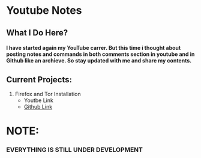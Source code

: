 # Youtube Notes 


## What I Do Here?
#### I have started again my YouTube carrer. But this time i thought about posting notes and commands in both comments section in youtube and in Github like an archieve. So stay updated with me and share my contents.

## Current Projects:
1. Firefox and Tor Installation
   * Youtbe Link
   * [Github Link](https://github.com/MrRobot222/Youtube/tree/main/Firefox_x_Tor_install)

#   NOTE: 
### EVERYTHING IS STILL UNDER DEVELOPMENT